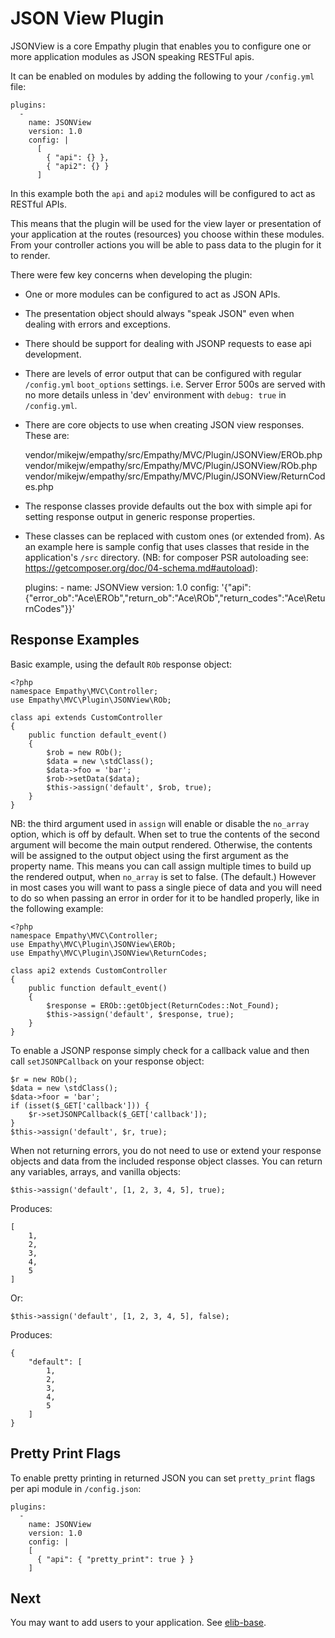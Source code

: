 

JSON View Plugin
===

JSONView is a core Empathy plugin that enables you to configure
one or more application modules as JSON speaking RESTFul apis.

It can be enabled on modules by adding the following to your 
`/config.yml` file:

    plugins:
      - 
        name: JSONView
        version: 1.0
        config: |
          [
            { "api": {} },
            { "api2": {} } 
          ]

In this example both the `api` and `api2` modules will be 
configured to act as RESTful APIs.

This means that the plugin will be used for the view layer or 
presentation of your application at the routes (resources) you choose
within these modules.  From your controller actions
you will be able to pass data to the plugin for it to render.

There were few key concerns when developing the plugin:

* One or more modules can be configured to act as JSON APIs.
* The presentation object should always "speak JSON" even
  when dealing with errors and exceptions.
* There should be support for dealing with JSONP requests
  to ease api development.
* There are levels of error output that can be configured
  with regular `/config.yml` `boot_options` settings.
  i.e. Server Error 500s are served with no more details
  unless in 'dev' environment with `debug: true` in `/config.yml`.
* There are core objects to use when creating JSON view responses. These are:



    vendor/mikejw/empathy/src/Empathy/MVC/Plugin/JSONView/EROb.php
    vendor/mikejw/empathy/src/Empathy/MVC/Plugin/JSONView/ROb.php
    vendor/mikejw/empathy/src/Empathy/MVC/Plugin/JSONView/ReturnCodes.php

* The response classes provide defaults out the box with simple
  api for setting response output in generic response properties.
* These classes can be replaced with custom ones (or extended from). 
  As an example here is sample
  config that uses classes that reside in the application's `/src` directory.
  (NB: for composer PSR autoloading see: https://getcomposer.org/doc/04-schema.md#autoload):



    plugins:
      -
        name: JSONView
        version: 1.0
        config: '{"api": {"error_ob":"Ace\\EROb","return_ob":"Ace\\ROb","return_codes":"Ace\\ReturnCodes"}}'


Response Examples
---

Basic example, using the default `ROb` response
object:

    <?php
    namespace Empathy\MVC\Controller;
    use Empathy\MVC\Plugin\JSONView\ROb;
    
    class api extends CustomController
    {
        public function default_event()
        {
            $rob = new ROb();
            $data = new \stdClass();
            $data->foo = 'bar';
            $rob->setData($data);
            $this->assign('default', $rob, true);
        }
    } 

NB: the third argument used in `assign` will enable or disable
the `no_array` option, which is off by default. When set to
true the contents of the second argument will become the main
output rendered. Otherwise, the contents will be assigned to 
the output object using the first argument as the property name.
This means you can call assign multiple times to build up the 
rendered output, when `no_array` is set to false. (The default.)
However in most cases you will want to pass a single piece of data 
and you will need to do so when passing an error in order for it
to be handled properly, like in the following example:

    <?php
    namespace Empathy\MVC\Controller;
    use Empathy\MVC\Plugin\JSONView\EROb;
    use Empathy\MVC\Plugin\JSONView\ReturnCodes;

    class api2 extends CustomController
    {
        public function default_event()
        { 
            $response = EROb::getObject(ReturnCodes::Not_Found);
            $this->assign('default', $response, true);
        }
    }

To enable a JSONP response simply check for a callback value
and then call `setJSONPCallback` on your response object:

    $r = new ROb();
    $data = new \stdClass();
    $data->foor = 'bar';
    if (isset($_GET['callback'])) {
        $r->setJSONPCallback($_GET['callback']);
    }
    $this->assign('default', $r, true);

When not returning errors, you do not need to use or extend 
your response objects and data from the included response object
classes.  You can return any variables, arrays, and vanilla objects:

    $this->assign('default', [1, 2, 3, 4, 5], true);

Produces:

    [
        1,
        2,
        3,
        4,
        5
    ]

Or:

    $this->assign('default', [1, 2, 3, 4, 5], false);

Produces:

    {
        "default": [
            1,
            2,
            3,
            4,
            5
        ]
    }

Pretty Print Flags
---

To enable pretty printing in returned JSON you can
set `pretty_print` flags per api module in `/config.json`:

    plugins:
      -
        name: JSONView
        version: 1.0
        config: |
        [
          { "api": { "pretty_print": true } }
        ]

Next
---
You may want to add users to your application. See [elib-base](https://github.com/mikejw/elib-base).
